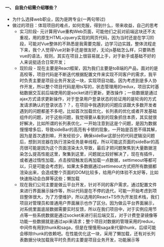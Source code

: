 #### 一、 自我介绍需介绍哪些？

- 为什么选择web职业，因为是跨专业(一两句带过)
- 做过的项目：体现项目的难点，如何克服，得到什么，带来收益，自己的思考
  - 实习阶段- 元计算用Vue重构Web页面，可能他们之前对前端这块还不太重视，用的原生HTML+jquery实现的网页代码，因为当时还是在学习阶段，可能对Vue整体的不熟悉是我需要克服，边学习边实践，整体流程走下来，我个人觉得Vue对新手还是很友好，无论js基础怎么样，只要熟悉vue的语法，规则，其实在项目上很容易就上手，对于新手或基础不好的人来说挺适合日常开发；
  - 现阶段 - 现在主要是React框架，因为我们主要是toB端的产品，面对的是高校等，项目代码是不断迭代根据配置文件来实现不同客户的需求，我平时负责主要是项目业务开发这一块，实现项目功能。因为考虑到是多人协作开发，所以整个项目代码是用ts写的，状态管理用的redux，项目实时基础数据交互前后端使用的是socket进行更新，更改操作；一些数据是通过ajax方式请求更新操作，对于登录用户登录状态的验证用的是轮询的方式发请求确认的登录状态？？，在项目中我遇到的问题应该跟大多数开发者遇到的问题都差不多吧，比如首次加载优化，长列表的优化或者开发基础组件的问题，对于这些问题，我觉得要从看到的现象抓住本质，其实就很好解决，比如所谓的长列表优化，一开始注意到这是个问题，是因为数据慢慢增多后，导致sideBar的高亮有卡顿的现象，一开始是百思不得其解，因为是首次遇到嘛，开发经验少，确保sideBar这部分的代码逻辑没问题后，想到浏览器在执行渲染任务是单线程，所以可能这页面的sideBar的高亮很可能是因为这个页面渲染太久导致，最后才把问题聚焦到大量数据渲染怎么提高性能这里，聚集到这里，问题就比较好解决了，现在有插件，或者通过惰性加载，点击按钮触发后再加载一点数据，settimeout等都可以，只是可能会考虑到，如果太多数据通过settimeout方式把所有数据都渲染出来，会造成整个页面的DOM比较多，给用户的体验不太好等，比如快速拖动会白屏等这些；懒加载
  - 现在我们公司主要是做云平台开发，针对不同的客户需求，通过配置文件来进行界面展示操作等，所以代码是在不停的迭代，可能一开始考虑到项目整体很大，为了方便维护，所以选用的React+TS作为开发技术栈，我们项目对管理员和普通用户界面展示也作了区分。因为做云平台界面展示，对系统里面底层数据需要实时反馈，所以在我们项目中，对于实例应用节点等一些系统数据是通过socket来进行前后端交互，对于计费登录镜像等功能一些数据就是通过api来请求；整个项目对数据的管理采用的redux，中间件有用到thunk和saga，但是在慢慢用saga来代替thunk，后续可能会移除thunk的依赖吧。在性能优化这一块，采用了懒加载，还有对长列表数据分块加载我平时负责的主要是项目业务开发，功能展示等